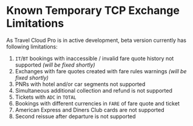 # Known Temporary TCP Exchange Limitations

As Travel Cloud Pro is in active development, beta version currently has following limitations:

1. `IT`/`BT` bookings with inaccessible / invalid fare quote history not supported _\(will be fixed shortly\)_
2. Exchanges with fare quotes created with fare rules warnings _\(will be fixed shortly\)_
3. PNRs with hotel and/or car segments not supported 
4. Simultaneous additional collection and refund is not supported
5. Tickets with `ADC` in `TOTAL`
6. Bookings with different currencies in `FARE` of fare quote and ticket
7. American Express and Diners Club cards are not supported 
8. Second reissue after departure is not supported



